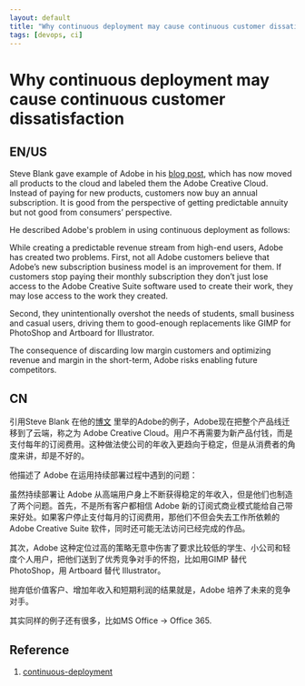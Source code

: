 ```yaml
---
layout: default
title: "Why continuous deployment may cause continuous customer dissatisfaction"
tags: [devops, ci]
---
```


# Why continuous deployment may cause continuous customer dissatisfaction

## EN/US

Steve Blank gave example of Adobe in his [blog post](https://hbr.org/2014/01/why-continuous-deployment-may-mean-continuous-customer-disappointment?utm_source=Socialflow&utm_medium=Tweet&utm_campaign=Socialflow), which has now moved all products to the cloud and labeled them the Adobe Creative Cloud. Instead of paying for new products, customers now buy an annual subscription. It is good from the perspective of getting predictable annuity but not good from consumers’ perspective.

He described Adobe's problem in using continuous deployment as follows:

While creating a predictable revenue stream from high-end users, Adobe has created two problems. First, not all Adobe customers believe that Adobe’s new subscription business model is an improvement for them. If customers stop paying their monthly subscription they don’t just lose access to the Adobe Creative Suite software used to create their work, they may lose access to the work they created.

Second, they unintentionally overshot the needs of students, small business and casual users, driving them to good-enough replacements like GIMP for PhotoShop and Artboard for Illustrator.

The consequence of discarding low margin customers and optimizing revenue and margin in the short-term, Adobe risks enabling future competitors.

## CN

引用Steve Blank 在他的[博文](https://hbr.org/2014/01/why-continuous-deployment-may-mean-continuous-customer-disappointment?utm_source=Socialflow&utm_medium=Tweet&utm_campaign=Socialflow) 里举的Adobe的例子，Adobe现在把整个产品线迁移到了云端，称之为 Adobe Creative Cloud。用户不再需要为新产品付钱，而是支付每年的订阅费用。这种做法使公司的年收入更趋向于稳定，但是从消费者的角度来讲，却是不好的。

他描述了 Adobe 在运用持续部署过程中遇到的问题：

虽然持续部署让 Adobe 从高端用户身上不断获得稳定的年收入，但是他们也制造了两个问题。首先，不是所有客户都相信 Adobe 新的订阅式商业模式能给自己带来好处。如果客户停止支付每月的订阅费用，那他们不但会失去工作所依赖的 Adobe Creative Suite 软件，同时还可能无法访问已经完成的作品。

其次，Adobe 这种定位过高的策略无意中伤害了要求比较低的学生、小公司和轻度个人用户，把他们送到了优秀竞争对手的怀抱，比如用GIMP 替代 PhotoShop，用 Artboard 替代 Illustrator。

抛弃低价值客户、增加年收入和短期利润的结果就是，Adobe 培养了未来的竞争对手。

其实同样的例子还有很多，比如MS Office -> Office 365.

## Reference

1. [continuous-deployment](https://infoq.cn/article/2014/09/continuous-deployment)